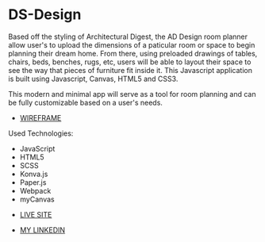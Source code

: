# DS-Design

Based off the styling of Architectural Digest, the AD Design room planner allow user's to upload the dimensions of a paticular room or space to begin planning their dream home. From there, using preloaded drawings of tables, chairs, beds, benches, rugs, etc, users will be able to layout their space to see the way that pieces of furniture fit inside it. This Javascript application is built using Javascript, Canvas, HTML5 and CSS3.

This modern and minimal app will serve as a tool for room planning and can be fully customizable based on a user's needs. 

- [WIREFRAME](https://wireframe.cc/pro/pp/77f2e95fe382351)

Used Technologies: 
* JavaScript
* HTML5
* SCSS
* Konva.js
* Paper.js
* Webpack
* myCanvas

- [LIVE SITE](http://drewshroyer.com/DS-Design/)

- [MY LINKEDIN](https://www.linkedin.com/in/drew-shroyer-861b32a4/)
